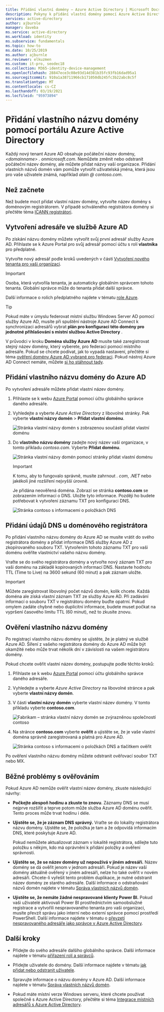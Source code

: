 ```yaml
---
title: Přidání vlastní domény – Azure Active Directory | Microsoft Docs
description: Pokyny k přidání vlastní domény pomocí Azure Active Directory.
services: active-directory
author: ajburnle
manager: daveba
ms.service: active-directory
ms.workload: identity
ms.subservice: fundamentals
ms.topic: how-to
ms.date: 10/25/2019
ms.author: ajburnle
ms.reviewer: elkuzmen
ms.custom: it-pro, seodec18
ms.collection: M365-identity-device-management
ms.openlocfilehash: 28847ece3c08e93d14d381b35fc93fb16dad95a1
ms.sourcegitcommit: 910a1a38711966cb171050db245fc3b22abc8c5f
ms.translationtype: MT
ms.contentlocale: cs-CZ
ms.lasthandoff: 03/19/2021
ms.locfileid: "95973894"
---
```

# <a name="add-your-custom-domain-name-using-the-azure-active-directory-portal"></a>Přidání vlastního názvu domény pomocí portálu Azure Active Directory

Každý nový tenant Azure AD obsahuje počáteční název domény, *\<domainname> . onmicrosoft.com*. Nemůžete změnit nebo odstranit počáteční název domény, ale můžete přidat názvy vaší organizace. Přidání vlastních názvů domén vám pomůže vytvořit uživatelská jména, která jsou pro vaše uživatele známá, například *alain \@ contoso.com*.

## <a name="before-you-begin"></a>Než začnete

Než budete moct přidat vlastní název domény, vytvořte název domény s doménovým registrátorem. V případě schváleného registrátora domény si přečtěte téma [ICANN registrátori](https://www.icann.org/registrar-reports/accredited-list.html).

## <a name="create-your-directory-in-azure-ad"></a>Vytvoření adresáře ve službě Azure AD

Po získání názvu domény můžete vytvořit svůj první adresář služby Azure AD. Přihlaste se k Azure Portal pro svůj adresář pomocí účtu s rolí **vlastníka** pro předplatné.

Vytvořte nový adresář podle kroků uvedených v části [Vytvoření nového tenanta pro vaši organizaci](active-directory-access-create-new-tenant.md#create-a-new-tenant-for-your-organization).

>[!IMPORTANT]
>Osoba, která vytvořila tenanta, je automaticky globálním správcem tohoto tenanta. Globální správce může do tenanta přidat další správce.

Další informace o rolích předplatného najdete v tématu [role Azure](../../role-based-access-control/rbac-and-directory-admin-roles.md#azure-roles).

>[!TIP]
> Pokud máte v úmyslu federovat místní službu Windows Server AD pomocí služby Azure AD, musíte při spuštění nástroje Azure AD Connect k synchronizaci adresářů vybrat **plán pro konfiguraci této domény pro jednotné přihlašování s místní službou Active Directory** .
>
> V průvodci v kroku **Doména služby Azure AD** musíte také zaregistrovat stejný název domény, který vyberete, pro federaci pomocí místního adresáře. Pokud se chcete podívat, jak to vypadá nastavení, přečtěte si téma [ověření domény Azure AD vybrané pro federaci](../hybrid/how-to-connect-install-custom.md#verify-the-azure-ad-domain-selected-for-federation). Pokud nástroj Azure AD Connect nemáte, můžete [si ho stáhnout tady](https://go.microsoft.com/fwlink/?LinkId=615771).

## <a name="add-your-custom-domain-name-to-azure-ad"></a>Přidání vlastního názvu domény do Azure AD

Po vytvoření adresáře můžete přidat vlastní název domény.

1. Přihlaste se k webu [Azure Portal](https://portal.azure.com/) pomocí účtu globálního správce daného adresáře.

1. Vyhledejte a vyberte *Azure Active Directory* z libovolné stránky. Pak vyberte **vlastní názvy domén**  >  **Přidat vlastní doménu**.

    ![Stránka vlastní názvy domén s zobrazenou součástí přidat vlastní doménu](media/add-custom-domain/add-custom-domain.png)

1. Do **vlastního názvu domény** zadejte nový název vaší organizace, v tomto příkladu *contoso.com*. Vyberte **Přidat doménu**.

    ![Stránka vlastní názvy domén pomocí stránky přidat vlastní doménu](media/add-custom-domain/add-custom-domain-blade.png)

    >[!IMPORTANT]
    >K tomu, aby to fungovalo správně, musíte zahrnout *. com*, *.NET* nebo jakékoli jiné rozšíření nejvyšší úrovně.

    Je přidána neověřená doména. Zobrazí se stránka **contoso.com** se zobrazením informací o DNS. Uložte tyto informace. Později ho budete potřebovat k vytvoření záznamu TXT pro konfiguraci DNS.

    ![Stránka contoso s informacemi o položkách DNS](media/add-custom-domain/contoso-blade-with-dns-info.png)

## <a name="add-your-dns-information-to-the-domain-registrar"></a>Přidání údajů DNS u doménového registrátora

Po přidání vlastního názvu domény do Azure AD se musíte vrátit do svého registrátora domény a přidat informace DNS služby Azure AD z zkopírovaného souboru TXT. Vytvořením tohoto záznamu TXT pro vaši doménu ověříte vlastnictví vašeho názvu domény.

Vraťte se do svého registrátora domény a vytvořte nový záznam TXT pro vaši doménu na základě kopírovaných informací DNS. Nastavte hodnotu TTL (Time to Live) na 3600 sekund (60 minut) a pak záznam uložte.

>[!IMPORTANT]
>Můžete zaregistrovat libovolný počet názvů domén, kolik chcete. Každá doména ale získá vlastní záznam TXT ze služby Azure AD. Při zadávání informací o souboru TXT v registrátoru domény buďte opatrní. Pokud omylem zadáte chybné nebo duplicitní informace, budete muset počkat na vypršení časového limitu TTL (60 minut), než to zkusíte znovu.

## <a name="verify-your-custom-domain-name"></a>Ověření vlastního názvu domény

Po registraci vlastního názvu domény se ujistěte, že je platný ve službě Azure AD. Šíření z vašeho registrátora domény do Azure AD může být okamžité nebo může trvat několik dní v závislosti na vašem registrátoru domény.

Pokud chcete ověřit vlastní název domény, postupujte podle těchto kroků:

1. Přihlaste se k webu [Azure Portal](https://portal.azure.com/) pomocí účtu globálního správce daného adresáře.

1. Vyhledejte a vyberte *Azure Active Directory* na libovolné stránce a pak vyberte **vlastní názvy domén**.

1. V části **vlastní názvy domén** vyberte vlastní název domény. V tomto příkladu vyberte **contoso.com**.

    ![Fabrikam – stránka vlastní názvy domén se zvýrazněnou společností contoso](media/add-custom-domain/custom-blade-with-contoso-highlighted.png)

1. Na stránce **contoso.com** vyberte **ověřit** a ujistěte se, že je vaše vlastní doména správně zaregistrovaná a platná pro Azure AD.

    ![Stránka contoso s informacemi o položkách DNS a tlačítkem ověřit](media/add-custom-domain/contoso-blade-with-dns-info-verify.png)

Po ověření vlastního názvu domény můžete odstranit ověřovací soubor TXT nebo MX.

## <a name="common-verification-issues"></a>Běžné problémy s ověřováním

Pokud Azure AD nemůže ověřit vlastní název domény, zkuste následující návrhy:

- **Počkejte alespoň hodinu a zkuste to znovu**. Záznamy DNS se musí nejprve rozšířit a teprve potom může služba Azure AD doménu ověřit. Tento proces může trvat hodinu i déle.

- **Ujistěte se, že je záznam DNS správný.** Vraťte se do lokality registrátora názvu domény. Ujistěte se, že položka je tam a že odpovídá informacím DNS, které poskytuje Azure AD.

  Pokud nemůžete aktualizovat záznam v lokalitě registrátora, sdílejte tuto položku s někým, kdo má oprávnění k přidání položky a ověření správnosti.

- **Ujistěte se, že se název domény už nepoužívá v jiném adresáři.** Název domény se dá ověřit jenom v jednom adresáři. Pokud je název vaší domény aktuálně ověřený v jiném adresáři, nelze ho také ověřit v novém adresáři. Chcete-li vyřešit tento problém duplikace, je nutné odstranit název domény ze starého adresáře. Další informace o odstraňování názvů domén najdete v tématu [Správa vlastních názvů domén](../enterprise-users/domains-manage.md).

- **Ujistěte se, že nemáte žádné nespravované klienty Power BI.** Pokud vaši uživatelé aktivovali Power BI prostřednictvím samoobslužné registrace a vytvořili nespravovaného tenanta pro vaši organizaci, musíte převzít správu jako interní nebo externí správce pomocí prostředí PowerShell. Další informace najdete v tématu o [převzetí nespravovaného adresáře jako správce v Azure Active Directory](../enterprise-users/domains-admin-takeover.md).

## <a name="next-steps"></a>Další kroky

- Přidejte do svého adresáře dalšího globálního správce. Další informace najdete v tématu [přiřazení rolí a správců](active-directory-users-assign-role-azure-portal.md).

- Přidejte uživatele do domény. Další informace najdete v tématu [jak přidat nebo odstranit uživatele](add-users-azure-active-directory.md).

- Spravujte informace o názvu domény v Azure AD. Další informace najdete v tématu [Správa vlastních názvů domén](../enterprise-users/domains-manage.md).

- Pokud máte místní verze Windows serveru, které chcete používat společně s Azure Active Directory, přečtěte si téma [Integrace místních adresářů s Azure Active Directory](../hybrid/whatis-hybrid-identity.md).